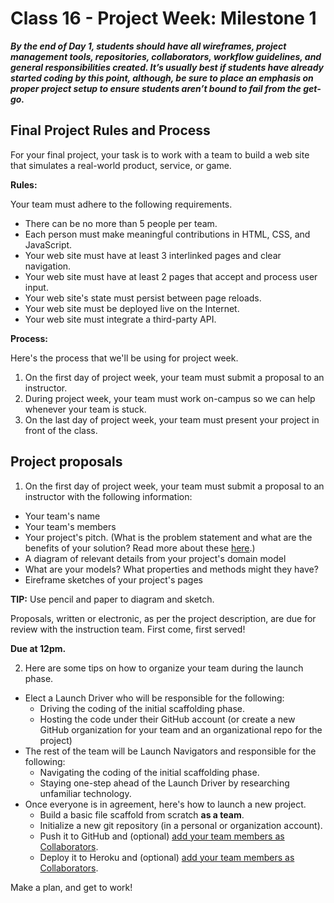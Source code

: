 # Class 16 -  Project Week: Milestone 1

***By the end of Day 1, students should have all wireframes, project management tools, repositories, collaborators, workflow guidelines, and general responsibilities created. It’s usually best if students have already started coding by this point, although, be sure to place an emphasis on proper project setup to ensure students aren’t bound to fail from the get-go.***

## Final Project Rules and Process
For your final project, your task is to work with a team to build a web site that simulates a real-world product, service, or game.

**Rules:**

Your team must adhere to the following requirements.
* There can be no more than 5 people per team.
* Each person must make meaningful contributions in HTML, CSS, and JavaScript.
* Your web site must have at least 3 interlinked pages and clear navigation.
* Your web site must have at least 2 pages that accept and process user input.
* Your web site's state must persist between page reloads.
* Your web site must be deployed live on the Internet.
* Your web site must integrate a third-party API.

**Process:**

Here's the process that we'll be using for project week.
1. On the first day of project week, your team must submit a proposal to an instructor.
2. During project week, your team must work on-campus so we can help whenever your team is stuck.
3. On the last day of project week, your team must present your project in front of the class.


## Project proposals

1. On the first day of project week, your team must submit a proposal to an instructor with the following information:

 - Your team's name
 - Your team's members
 - Your project's pitch. (What is the problem statement and what are the benefits of your solution? Read more about these [here](https://www.bidsketch.com/proposal-resources/proposal-templates/web-design-proposal-template).)
 - A diagram of relevant details from your project's domain model
  - What are your models? What properties and methods might they have?
 - Eireframe sketches of your project's pages

 **TIP:** Use pencil and paper to diagram and sketch.

   Proposals, written or electronic, as per the project description, are due for review with the instruction team. First come, first served!

  **Due at 12pm.**

2.  Here are some tips on how to organize your team during the launch phase.

 * Elect a Launch Driver who will be responsible for the following:
    * Driving the coding of the initial scaffolding phase.
    * Hosting the code under their GitHub account (or create a new GitHub organization for your team and an organizational repo for the project)
 * The rest of the team will be Launch Navigators and responsible for the following:
      * Navigating the coding of the initial scaffolding phase.
      * Staying one-step ahead of the Launch Driver by researching unfamiliar technology.
 * Once everyone is in agreement, here's how to launch a new  project.
      * Build a basic file scaffold from scratch **as a team**.
      * Initialize a new git repository (in a personal or organization account).
      * Push it to GitHub and (optional) [add your team members as Collaborators](https://help.github.com/articles/adding-collaborators-to-a-personal-repository/).
      * Deploy it to Heroku and (optional) [add your team members as Collaborators](https://devcenter.heroku.com/articles/sharing).

Make a plan, and get to work!
